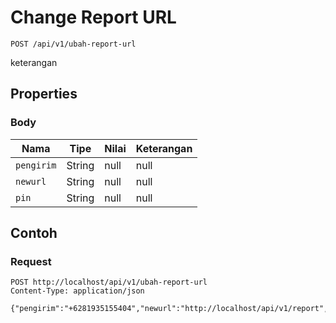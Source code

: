# Change Report URL
```http
POST /api/v1/ubah-report-url
```
keterangan
## Properties
### Body
Nama | Tipe | Nilai | Keterangan
--- | --- | --- | ---
<code>pengirim</code> | String | null | null
<code>newurl</code> | String | null | null
<code>pin</code> | String | null | null
## Contoh
### Request
```http
POST http://localhost/api/v1/ubah-report-url
Content-Type: application/json

{"pengirim":"+6281935155404","newurl":"http://localhost/api/v1/report","pin":"1234"}


```
